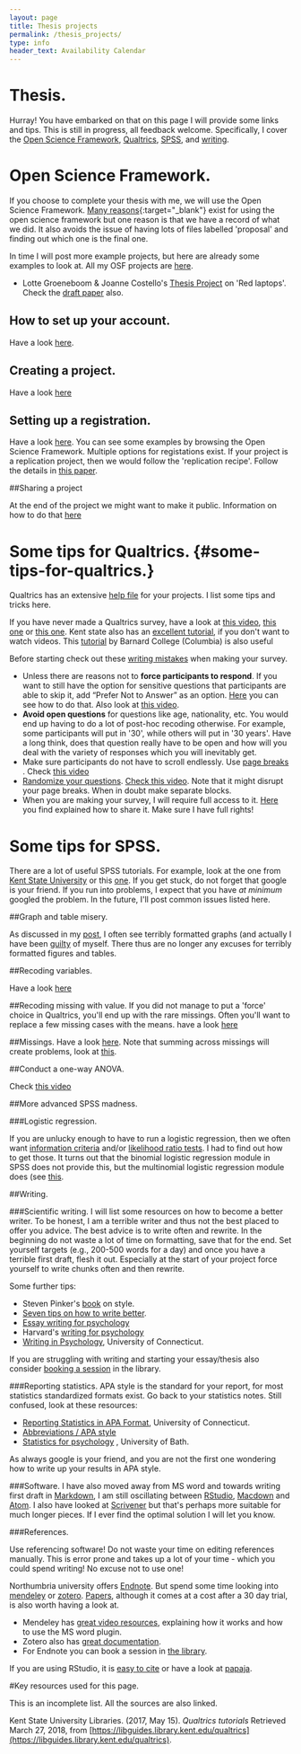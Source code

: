 ```yaml
---
layout: page
title: Thesis projects
permalink: /thesis_projects/
type: info
header_text: Availability Calendar
---
```


# Thesis.

Hurray! You have embarked on that on this page I will provide some links and tips. This is still in progress, all feedback welcome.
Specifically, I cover the [Open Science Framework](./thesis_projects#open-science-framework), [Qualtrics](./thesis_projects#some-tips-for-qualtrics.), [SPSS](#some-tips-for-spss.), and [writing](./thesis_projects#writing.).

# Open Science Framework.

If you choose to complete your thesis with me, we will use the Open Science Framework. [Many reasons](https://osf.io/edhym/){:target="_blank"} exist for using the open science framework but one reason is that we have a record of what we did. It also avoids the issue of having lots of files labelled 'proposal' and finding out which one is the final one.

In time I will post more example projects, but here are already some examples to look at. All my OSF projects are [here](https://osf.io/v6cn3/).

* Lotte Groeneboom & Joanne Costello's [Thesis Project](https://osf.io/sdjxm/) on 'Red laptops'. Check the [draft paper](https://psyarxiv.com/3bfwh/) also.

## How to set up your account.

Have a look [here](http://georgiasouthern.libguides.com/c.php?g=653428&p=4585485).

## Creating a project.

Have a look [here](http://help.osf.io/m/projects)

## Setting up a registration.

Have a look [here](http://help.osf.io/m/registrations). You can see some examples by browsing the Open Science Framework. Multiple options for registations exist. If your project is a replication project, then we would follow the 'replication recipe'. Follow the details in [this paper](https://papers.ssrn.com/sol3/papers.cfm?abstract_id=2283856).

##Sharing a project

At the end of the project we might want to make it public. Information on how to do that [here](http://help.osf.io/m/sharing)

# Some tips for Qualtrics. {#some-tips-for-qualtrics.}

Qualtrics has an extensive [help file](https://www.qualtrics.com/support/) for your projects. I list some tips and tricks here.

If you have never made a Qualtrics survey, have a look at [this video](https://www.youtube.com/watch?v=xkSUKTdD1Hs), [this one](http://csulb.libguides.com/c.php?g=39320&p=250415) or [this one](https://www.youtube.com/watch?v=_hSo-ldj19k). Kent state also has an [excellent tutorial](https://libguides.library.kent.edu/qualtrics), if you don't want to watch videos. This [tutorial](https://erc.barnard.edu/qualtrics) by Barnard College (Columbia) is also useful

Before starting check out these [writing mistakes](https://www.qualtrics.com/blog/writing-survey-questions/) when making your survey.

* Unless there are reasons not to **force participants to respond**. If you want to still have the option for sensitive questions that participants are able to skip it, add “Prefer Not to Answer” as an option. [Here](https://www.qualtrics.com/support/survey-platform/survey-module/editing-questions/validation/) you can see how to do that. Also look at [this video](https://www.youtube.com/watch?v=a6ZwKGBm1bQ).
* **Avoid open questions** for questions like age, nationality, etc. You would end up having to do a lot of post-hoc recoding otherwise. For example, some participants will put in '30', while others will put in '30 years'. Have a long think, does that question really have to be open and how will you deal with the variety of responses which you will inevitably get.
* Make sure participants do not have to scroll endlessly. Use [page breaks](https://www.qualtrics.com/support/survey-platform/survey-module/editing-questions/add-page-break/) . Check [this video](https://www.youtube.com/watch?v=PibtvW9mFP8)
* [Randomize your questions](https://www.qualtrics.com/support/survey-platform/survey-module/block-options/question-randomization/). [Check this video](https://www.youtube.com/watch?v=45F3pliI8HY). Note that it might disrupt your page breaks. When in doubt make separate blocks.
* When you are making your survey, I will require full access to it. [Here](https://www.qualtrics.com/support/survey-platform/my-projects/sharing-a-project/) you find explained how to share it. Make sure I have full rights!

# Some tips for SPSS.

There are a lot of useful SPSS tutorials. For example, look at the one from [Kent State University](https://libguides.library.kent.edu/SPSS) or this [one](https://www.spss-tutorials.com/basics/). If you get stuck, do not forget that google is your friend. If you run into problems, I expect that you have *at minimum* googled the problem. In the future, I'll post common issues listed here.

##Graph and table misery.

As discussed in my [post](https://tvpollet.github.io/2018-02-19-SPSS/), I often see terribly formatted graphs (and actually I have been [guilty](https://docs.google.com/viewer?a=v&pid=sites&srcid=ZGVmYXVsdGRvbWFpbnx0aG9tYXN2cG9sbGV0fGd4OjcxZTcxYjRjYmFkZmIxNDM) of myself. There thus are no longer any excuses for terribly formatted figures and tables.

##Recoding variables.

Have a look [here](https://libguides.library.kent.edu/SPSS/RecodeVariables)

##Recoding missing with value.
If you did not manage to put a 'force' choice in Qualtrics, you'll end up with the rare missings. Often you'll want to replace a few missing cases with the means. have a look [here](http://www.unige.ch/ses/sococ/cl/spss/trans/recodem.html)

##Missings.
Have a look [here](https://www.spss-tutorials.com/spss-missing-values-tutorial/). Note that summing across missings will create problems, look at [this](https://www.spss-tutorials.com/spss-sum-cautionary-note/).

##Conduct a one-way ANOVA.

Check [this video](https://www.youtube.com/watch?v=jYn5Jv7Gh4s)

##More advanced SPSS madness.

###Logistic regression.

If you are unlucky enough to have to run a logistic regression, then we often want [information criteria](https://en.wikipedia.org/wiki/Model_selection#Criteria) and/or [likelihood ratio tests](https://en.wikipedia.org/wiki/Likelihood-ratio_test). I had to find out how to get those. It turns out that the binomial logistic regression module in SPSS does not provide this, but the multinomial logistic regression module does (see [this](http://www-01.ibm.com/support/docview.wss?uid=swg21478171).

##Writing.

###Scientific writing.
I will list some resources on how to become a better writer. To be honest, I am a terrible writer and thus not the best placed to offer you advice. The best advice is to write often and rewrite. In the beginning do not waste a lot of time on formatting, save that for the end. Set yourself targets (e.g., 200-500 words for a day) and once you have a terrible first draft, flesh it out. Especially at the start of your project force yourself to write chunks often and then rewrite.

Some further tips:

* Steven Pinker's [book](https://www.amazon.com/Sense-Style-Thinking-Persons-Writing/dp/0143127799) on style.
* [Seven tips on how to write better](https://www.psychologytoday.com/us/blog/insight-therapy/201105/seven-tips-writing-good-paper).
* [Essay writing for psychology](https://www.simplypsychology.org/psychology-essay.html)
* Harvard's [writing for psychology](https://writingproject.fas.harvard.edu/files/hwp/files/writing_for_psych_final_from_printer.pdf)
* [Writing in Psychology](https://writingcenter.uconn.edu/writing-in-psychology-4/), University of Connecticut.

If you are struggling with writing and starting your essay/thesis also consider [booking a session](https://cragside.northumbria.ac.uk/Everyone/skillsplus/database_uploads/55389339.pdf?) in the library.

###Reporting statistics.
APA style is the standard for your report, for most statistics standardized formats exist. Go back to your statistics notes. Still confused, look at these resources:

* [Reporting Statistics in APA Format](https://production.wordpress.uconn.edu/writingcenterwp1/wp-content/uploads/sites/593/2014/06/Reporting_Statistics1.pdf), University of Connecticut.
* [Abbreviations / APA style](http://users.sussex.ac.uk/~grahamh/RM1web/APA%20format%20for%20statistical%20notation%20and%20other%20things.pdf)
* [Statistics for psychology](http://staff.bath.ac.uk/pssiw/stats2/page2/page3/page3.html) , University of Bath.

As always google is your friend, and you are not the first one wondering how to write up your results in APA style.

###Software.
I have also moved away from MS word and towards writing first draft in [Markdown](https://guides.github.com/features/mastering-markdown/), I am still oscillating between [RStudio](www.rstudio.com), [Macdown](https://macdown.uranusjr.com/) and [Atom](http://atom.io). I also have looked at [Scrivener](https://www.literatureandlatte.com/scrivener/overview) but that's perhaps more suitable for much longer pieces. If I ever find the optimal solution I will let you know.

###References.

Use referencing software! Do not waste your time on editing references manually. This is error prone and takes up a lot of your time - which you could spend writing! No excuse not to use one!

Northumbria university offers [Endnote](https://onsizzle.com/i/does-referencing-without-endnote-2107536). But spend some time looking into [mendeley](www.mendeley.com) or [zotero](www.zotero.org). [Papers](https://www.readcube.com/papers/), although it comes at a cost after a 30 day trial, is also worth having a look at.

* Mendeley has [great video resources](https://www.mendeley.com/guides/videos), explaining how it works and how to use the MS word plugin.
* Zotero also has [great documentation](https://www.zotero.org/support/quick_start_guide).
* For Endnote you can book a session in [the library](https://cragside.northumbria.ac.uk/Everyone/skillsplus/database_uploads/55389339.pdf?).

If you are using RStudio, it is [easy to cite](https://www.r-bloggers.com/writing-manuscripts-in-rstudio-easy-citations/) or have a look at [papaja](https://github.com/crsh/papaja).

#Key resources used for this page.

This is an incomplete list. All the sources are also linked.

Kent State University Libraries. (2017, May 15). *Qualtrics tutorials* Retrieved March 27, 2018, from [https://libguides.library.kent.edu/qualtrics](https://libguides.library.kent.edu/qualtrics).
